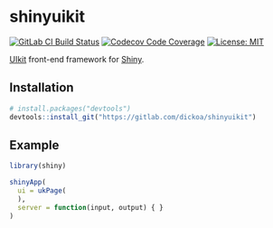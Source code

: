 
# shinyuikit

<!-- README.md is generated from README.Rmd. Please edit that file -->

[![GitLab CI Build
Status](https://gitlab.com/dickoa/shinyuikit/badges/master/build.svg)](https://gitlab.com/dickoa/shinyuikit/pipelines)
[![Codecov Code
Coverage](https://codecov.io/gl/dickoa/shinyuikit/branch/master/graph/badge.svg)](https://codecov.io/gl/dickoa/shinyuikit)
[![License:
MIT](https://img.shields.io/badge/License-MIT-yellow.svg)](https://opensource.org/licenses/MIT)

[UIkit](https://getuikit.com/) front-end framework for
[Shiny](https://shiny.rstudio.com/).

## Installation

``` r
# install.packages("devtools")
devtools::install_git("https://gitlab.com/dickoa/shinyuikit")
```

## Example

``` r
library(shiny)

shinyApp(
  ui = ukPage(
  ),
  server = function(input, output) { }
)
```
